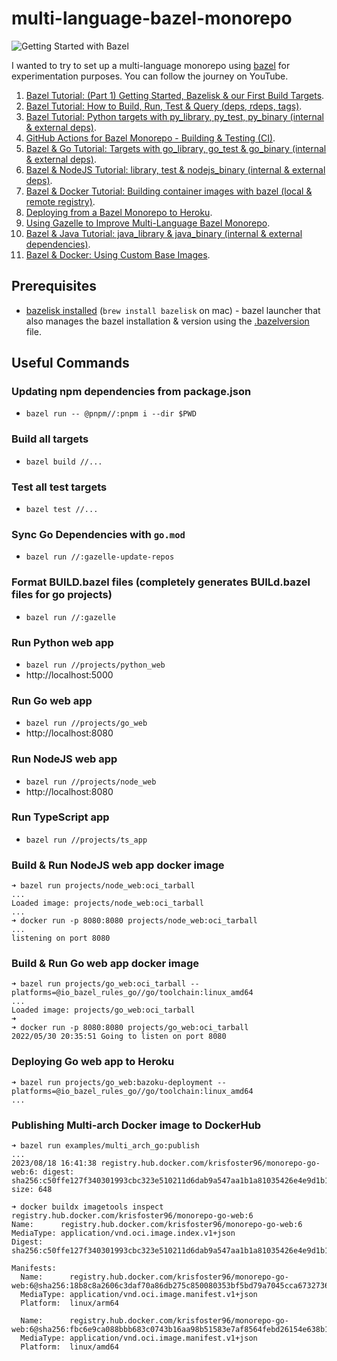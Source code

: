 # multi-language-bazel-monorepo

![Getting Started with Bazel](https://user-images.githubusercontent.com/17026751/147872728-cba68987-9a5c-4cb6-9777-47c51efc4c75.png)

I wanted to try to set up a multi-language monorepo using [bazel](https://bazel.build/) for experimentation purposes. You can follow the journey on YouTube.

1. [Bazel Tutorial: (Part 1) Getting Started, Bazelisk & our First Build Targets](https://youtu.be/BZYj6yfA6Bs).
2. [Bazel Tutorial: How to Build, Run, Test & Query (deps, rdeps, tags)](https://youtu.be/vZnXXx4Oh7c).
3. [Bazel Tutorial: Python targets with py_library, py_test, py_binary (internal & external deps)](https://youtu.be/8P3m1-U7v0k).
4. [GitHub Actions for Bazel Monorepo - Building & Testing (CI)](https://youtu.be/qiZXFdd8OPo).
5. [Bazel & Go Tutorial: Targets with go_library, go_test & go_binary (internal & external deps)](https://youtu.be/DB_kWimE2bw).
6. [Bazel & NodeJS Tutorial: library, test & nodejs_binary (internal & external deps)](https://youtu.be/lmWjRhFhvSc).
7. [Bazel & Docker Tutorial: Building container images with bazel (local & remote registry)](https://youtu.be/hLD6vKl4Txc).
8. [Deploying from a Bazel Monorepo to Heroku](https://youtu.be/AHvON-xl_Ds).
9. [Using Gazelle to Improve Multi-Language Bazel Monorepo](https://youtu.be/MUP35hfK0q4).
10. [Bazel & Java Tutorial: java_library & java_binary (internal & external dependencies)](https://youtu.be/HPTzVHOcins).
11. [Bazel & Docker: Using Custom Base Images](https://youtu.be/thYPUrhA82A).

## Prerequisites

- [bazelisk installed](https://github.com/bazelbuild/bazelisk) (`brew install bazelisk` on mac) - bazel launcher that also manages the bazel installation & version using the [.bazelversion](./.bazelversion) file.

## Useful Commands

### Updating npm dependencies from package.json

- `bazel run -- @pnpm//:pnpm i --dir $PWD`

### Build all targets

- `bazel build //...`

### Test all test targets

- `bazel test //...`

### Sync Go Dependencies with `go.mod`

- `bazel run //:gazelle-update-repos`

### Format BUILD.bazel files (completely generates BUILd.bazel files for go projects)

- `bazel run //:gazelle`

### Run Python web app

- `bazel run //projects/python_web`
- http://localhost:5000

### Run Go web app

- `bazel run //projects/go_web`
- http://localhost:8080

### Run NodeJS web app

- `bazel run //projects/node_web`
- http://localhost:8080

### Run TypeScript app

- `bazel run //projects/ts_app`

### Build & Run NodeJS web app docker image

```
➜ bazel run projects/node_web:oci_tarball
...
Loaded image: projects/node_web:oci_tarball
...
➜ docker run -p 8080:8080 projects/node_web:oci_tarball
...
listening on port 8080
```

### Build & Run Go web app docker image
```
➜ bazel run projects/go_web:oci_tarball --platforms=@io_bazel_rules_go//go/toolchain:linux_amd64
...
Loaded image: projects/go_web:oci_tarball
➜
➜ docker run -p 8080:8080 projects/go_web:oci_tarball
2022/05/30 20:35:51 Going to listen on port 8080
```

### Deploying Go web app to Heroku

```
➜ bazel run projects/go_web:bazoku-deployment --platforms=@io_bazel_rules_go//go/toolchain:linux_amd64
...
```

### Publishing Multi-arch Docker image to DockerHub

```
➜ bazel run examples/multi_arch_go:publish
...
2023/08/18 16:41:38 registry.hub.docker.com/krisfoster96/monorepo-go-web:6: digest: sha256:c50ffe127f340301993cbc323e510211d6dab9a547aa1b1a81035426e4e9d1b1 size: 648
```

```
➜ docker buildx imagetools inspect registry.hub.docker.com/krisfoster96/monorepo-go-web:6
Name:      registry.hub.docker.com/krisfoster96/monorepo-go-web:6
MediaType: application/vnd.oci.image.index.v1+json
Digest:    sha256:c50ffe127f340301993cbc323e510211d6dab9a547aa1b1a81035426e4e9d1b1
           
Manifests: 
  Name:      registry.hub.docker.com/krisfoster96/monorepo-go-web:6@sha256:18b8c8a2606c3daf70a86db275c850080353bf5bd79a7045cca6732736b693c3
  MediaType: application/vnd.oci.image.manifest.v1+json
  Platform:  linux/arm64
             
  Name:      registry.hub.docker.com/krisfoster96/monorepo-go-web:6@sha256:fbc6e9ca088bbb683c0743b16aa98b51583e7af8564febd26154e638b12b484a
  MediaType: application/vnd.oci.image.manifest.v1+json
  Platform:  linux/amd64
```

